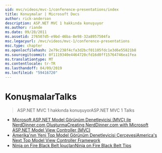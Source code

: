 ```yaml
---
uid: mvc/videos/mvc-1/conference-presentations/index
title: Konuşmalar | Microsoft Docs
author: rick-anderson
description: ASP.NET MVC 1 hakkında konuşuyor
ms.author: riande
ms.date: 09/28/2011
ms.assetid: 276507d5-e9bd-46ba-8e98-32a8957504fa
msc.legacyurl: /mvc/videos/mvc-1/conference-presentations
msc.type: chapter
ms.openlocfilehash: 2e79c238f4cfa3d2bcf01105fdc1e3d6e55821b8
ms.sourcegitcommit: 0f1119340e4464720cfd16d0ff15764746ea1fea
ms.translationtype: MT
ms.contentlocale: tr-TR
ms.lasthandoff: 04/09/2019
ms.locfileid: "59416720"
---
```

# <a name="talks"></a><span data-ttu-id="e644d-103">Konuşmalar</span><span class="sxs-lookup"><span data-stu-id="e644d-103">Talks</span></span>

> <span data-ttu-id="e644d-104">ASP.NET MVC 1 hakkında konuşuyor</span><span class="sxs-lookup"><span data-stu-id="e644d-104">ASP.NET MVC 1 Talks</span></span>


- [<span data-ttu-id="e644d-105">Microsoft ASP.NET Model Görünüm Denetleyicisi (MVC) ile NerdDinner.com Oluşturma</span><span class="sxs-lookup"><span data-stu-id="e644d-105">Creating NerdDinner.com with Microsoft ASP.NET Model View Controller (MVC)</span></span>](creating-nerddinnercom-with-microsoft-aspnet-model-view-controller-mvc.md)
- [<span data-ttu-id="e644d-106">Amerika'nın Yeni Top Model Görünüm Denetleyicisi Çerçevesi</span><span class="sxs-lookup"><span data-stu-id="e644d-106">America's Next Top Model View Controller Framework</span></span>](americas-next-top-model-view-controller-framework.md)
- [<span data-ttu-id="e644d-107">Ninja on Fire Black Belt İpuçları</span><span class="sxs-lookup"><span data-stu-id="e644d-107">Ninja on Fire Black Belt Tips</span></span>](ninja-on-fire-black-belt-tips.md)
